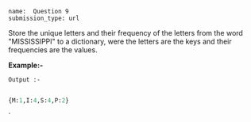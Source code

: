 ﻿```ngMeta
name:  Question 9
submission_type: url
```

Store the unique letters and their frequency of the letters from the  word "MISSISSIPPI" to a dictionary, were the letters are the keys and their frequencies are the values.


**Example:-**


`Output :-`
```python

{M:1,I:4,S:4,P:2}
 ```


`
